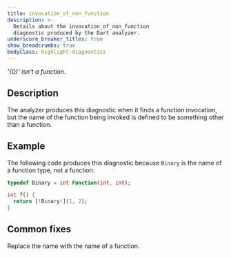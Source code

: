 ```yaml
---
title: invocation_of_non_function
description: >-
  Details about the invocation_of_non_function
  diagnostic produced by the Dart analyzer.
underscore_breaker_titles: true
show_breadcrumbs: true
bodyClass: highlight-diagnostics
---
```


_'{0}' isn't a function._

## Description

The analyzer produces this diagnostic when it finds a function invocation,
but the name of the function being invoked is defined to be something other
than a function.

## Example

The following code produces this diagnostic because `Binary` is the name of
a function type, not a function:

```dart
typedef Binary = int Function(int, int);

int f() {
  return [!Binary!](1, 2);
}
```

## Common fixes

Replace the name with the name of a function.
